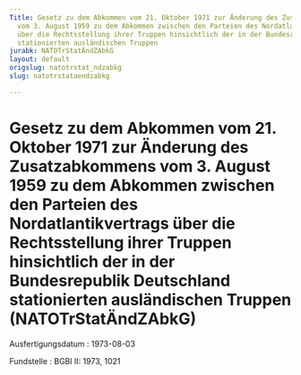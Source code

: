 ```yaml
---
Title: Gesetz zu dem Abkommen vom 21. Oktober 1971 zur Änderung des Zusatzabkommens
  vom 3. August 1959 zu dem Abkommen zwischen den Parteien des Nordatlantikvertrags
  über die Rechtsstellung ihrer Truppen hinsichtlich der in der Bundesrepublik Deutschland
  stationierten ausländischen Truppen
jurabk: NATOTrStatÄndZAbkG
layout: default
origslug: natotrstat_ndzabkg
slug: natotrstataendzabkg

---
```


# Gesetz zu dem Abkommen vom 21. Oktober 1971 zur Änderung des Zusatzabkommens vom 3. August 1959 zu dem Abkommen zwischen den Parteien des Nordatlantikvertrags über die Rechtsstellung ihrer Truppen hinsichtlich der in der Bundesrepublik Deutschland stationierten ausländischen Truppen (NATOTrStatÄndZAbkG)

Ausfertigungsdatum
:   1973-08-03

Fundstelle
:   BGBl II: 1973, 1021

